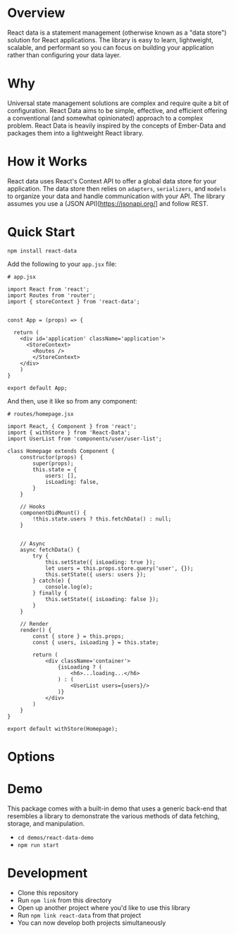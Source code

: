 # Overview
React data is a statement management (otherwise known as a "data store") solution for React applications. The library is easy to learn, lightweight, scalable, and performant so you can focus on building your application rather than configuring your data layer.


# Why
Universal state management solutions are complex and require quite a bit of configuration. React Data aims to be simple, effective, and efficient offering a conventional (and somewhat opinionated) approach to a complex problem. 
React Data is heavily inspired by the concepts of Ember-Data and packages them into a lightweight React library.


# How it Works
React data uses React's Context API to offer a global data store for your application. The data store then relies on `adapters`, `serializers`, and `models` to organize your data and handle communication with your API. 
The library assumes you use a (JSON API)[https://jsonapi.org/] and follow REST.


# Quick Start
`npm install react-data`

Add the following to your `app.jsx` file:

```
# app.jsx

import React from 'react';
import Routes from 'router';
import { storeContext } from 'react-data';


const App = (props) => {
  
  return (
    <div id='application' className='application'>
      <StoreContext>
      	<Routes />
    	</StoreContext>
  	</div>
	)
}

export default App;
```

And then, use it like so from any component:

```
# routes/homepage.jsx

import React, { Component } from 'react';
import { withStore } from 'React-Data';
import UserList from 'components/user/user-list';

class Homepage extends Component {
	constructor(props) {
		super(props);
		this.state = {
			users: [],
			isLoading: false,
		}
	}

	// Hooks
	componentDidMount() {
		!this.state.users ? this.fetchData() : null;
	}


	// Async
	async fetchData() {
		try {
			this.setState({ isLoading: true });
			let users = this.props.store.query('user', {});
			this.setState({ users: users });
		} catch(e) {
			console.log(e);
		} finally {
			this.setState({ isLoading: false });
		}
	}

	// Render
	render() {
		const { store } = this.props;
		const { users, isLoading } = this.state;
		
		return (
			<div className='container'>
				{isLoading ? (
					<h6>...loading...</h6>
				) : (
					<UserList users={users}/>
				)}
			</div>
		)
	}
}

export default withStore(Homepage);

```

# Options


# Demo
This package comes with a built-in demo that uses a generic back-end that resembles a library to demonstrate the various methods of data fetching, storage, and manipulation.
- `cd demos/react-data-demo`
- `npm run start`


# Development
- Clone this repository
- Run `npm link` from this directory
- Open up another project where you'd like to use this library
- Run `npm link react-data` from that project
- You can now develop both projects simultaneously